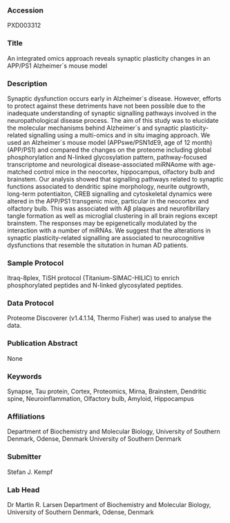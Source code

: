 ### Accession
PXD003312

### Title
An integrated omics approach reveals synaptic plasticity changes in an APP/PS1 Alzheimer´s mouse model

### Description
Synaptic dysfunction occurs early in Alzheimer´s disease. However, efforts to protect against these detriments have not been possible due to the inadequate understanding of synaptic signalling pathways involved in the neuropathological disease process. The aim of this study was to elucidate the molecular mechanisms behind Alzheimer´s and synaptic plasticity-related signalling using a multi-omics and in situ imaging approach. We used an Alzheimer´s mouse model (APPswe/PSN1dE9, age of 12 month) (APP/PS1) and compared the changes on the proteome including global phosphorylation and N-linked glycosylation pattern, pathway-focused transcriptome and neurological disease-associated miRNAome with age-matched control mice in the neocortex, hippocampus, olfactory bulb and brainstem. Our analysis showed that signalling pathways related to synaptic functions associated to dendritic spine morphology, neurite outgrowth, long-term potentiaiton, CREB signalling and cytoskeletal dynamics were altered in the APP/PS1 transgenic mice, particular in the neocortex and olfactory bulb. This was associated with Aβ plaques and neurofibrillary tangle formation as well as microglial clustering in all brain regions except brainstem. The responses may be epigenetically modulated by the interaction with a number of miRNAs. We suggest that the alterations in synaptic plasticity-related signalling are associated to neurocognitive dysfunctions that resemble the situtation in human AD patients.

### Sample Protocol
Itraq-8plex, TiSH protocol (Titanium-SIMAC-HILIC) to enrich phosphorylated peptides and N-linked glycosylated peptides.

### Data Protocol
Proteome Discoverer (v1.4.1.14, Thermo Fisher) was used to analyse the data.

### Publication Abstract
None

### Keywords
Synapse, Tau protein, Cortex, Proteomics, Mirna, Brainstem, Dendritic spine, Neuroinflammation, Olfactory bulb, Amyloid, Hippocampus

### Affiliations
Department of Biochemistry and Molecular Biology, University of Southern Denmark, Odense, Denmark
University of Southern Denmark

### Submitter
Stefan J. Kempf

### Lab Head
Dr Martin R. Larsen
Department of Biochemistry and Molecular Biology, University of Southern Denmark, Odense, Denmark


